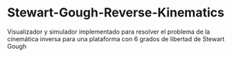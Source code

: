 # Stewart-Gough-Reverse-Kinematics
Visualizador y simulador implementado para resolver el problema de la cinemática inversa para una plataforma con 6 grados de libertad de Stewart Gough
